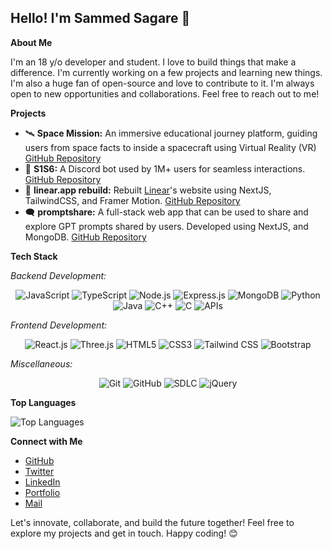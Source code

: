   ## Hello! I'm Sammed Sagare 👋

**About Me**

I'm an 18 y/o developer and student. I love to build things that make a difference. I'm currently working on a few projects and learning new things. I'm also a huge fan of open-source and love to contribute to it. I'm always open to new opportunities and collaborations. Feel free to reach out to me!

**Projects**
- 🛰️ **Space Mission:** An immersive educational journey platform, guiding users from space facts to inside a spacecraft using Virtual Reality (VR) [GitHub Repository](https://github.com/sammedsagare/space-mission-2)
- 🤖 **S1S6:** A Discord bot used by 1M+ users for seamless interactions. [GitHub Repository](https://github.com/sammedsagare/S1S6)
- 🚀 **linear.app rebuild:** Rebuilt [Linear](https://linear.app/)'s website using NextJS, TailwindCSS, and Framer Motion. [GitHub Repository](https://github.com/sammedsagare/nextjs-projects/tree/main/linear_app_rebuild)
- 🗨️ **promptshare:** A full-stack web app that can be used to share and explore GPT prompts shared by users. Developed using NextJS, and MongoDB. [GitHub Repository](https://github.com/sammedsagare/nextjs-projects/tree/main/promptshare)

**Tech Stack**

*Backend Development:*
<p align="center">
  <img src="https://img.shields.io/badge/JavaScript-F7DF1E?style=for-the-badge&logo=javascript&logoColor=black" alt="JavaScript">
  <img src="https://img.shields.io/badge/TypeScript-3178C6?style=for-the-badge&logo=typescript&logoColor=white" alt="TypeScript">
  <img src="https://img.shields.io/badge/Node.js-339933?style=for-the-badge&logo=node.js&logoColor=white" alt="Node.js">
  <img src="https://img.shields.io/badge/Express.js-000000?style=for-the-badge&logo=express&logoColor=white" alt="Express.js">
  <img src="https://img.shields.io/badge/MongoDB-47A248?style=for-the-badge&logo=mongodb&logoColor=white" alt="MongoDB">
  <img src="https://img.shields.io/badge/Python-3776AB?style=for-the-badge&logo=python&logoColor=white" alt="Python">
  <img src="https://img.shields.io/badge/Java-007396?style=for-the-badge&logo=java&logoColor=white" alt="Java">
  <img src="https://img.shields.io/badge/C++-00599C?style=for-the-badge&logo=cplusplus&logoColor=white" alt="C++">
  <img src="https://img.shields.io/badge/C-A8B9CC?style=for-the-badge&logo=c&logoColor=white" alt="C">
  <img src="https://img.shields.io/badge/APIs-FF7B00?style=for-the-badge" alt="APIs">
</p>

*Frontend Development:*
<p align="center">
  <img src="https://img.shields.io/badge/React.js-61DAFB?style=for-the-badge&logo=react&logoColor=black" alt="React.js">
  <img src="https://img.shields.io/badge/Three.js-000000?style=for-the-badge&logo=threepoint&logoColor=white" alt="Three.js">
  <img src="https://img.shields.io/badge/HTML5-E34F26?style=for-the-badge&logo=html5&logoColor=white" alt="HTML5">
  <img src="https://img.shields.io/badge/CSS3-1572B6?style=for-the-badge&logo=css3&logoColor=white" alt="CSS3">
  <img src="https://img.shields.io/badge/Tailwind_CSS-38B2AC?style=for-the-badge&logo=tailwind-css&logoColor=white" alt="Tailwind CSS">
  <img src="https://img.shields.io/badge/Bootstrap-563D7C?style=for-the-badge&logo=bootstrap&logoColor=white" alt="Bootstrap">
</p>

*Miscellaneous:*
<p align="center">
  <img src="https://img.shields.io/badge/Git-F05032?style=for-the-badge&logo=git&logoColor=white" alt="Git">
  <img src="https://img.shields.io/badge/GitHub-181717?style=for-the-badge&logo=github&logoColor=white" alt="GitHub">
  <img src="https://img.shields.io/badge/SDLC-4285F4?style=for-the-badge" alt="SDLC">
  <img src="https://img.shields.io/badge/jQuery-0769AD?style=for-the-badge&logo=jquery&logoColor=white" alt="jQuery">
</p>


**Top Languages**

![Top Languages](https://github-readme-stats.vercel.app/api/top-langs/?username=sammedsagare&layout=compact&theme=radical)

**Connect with Me**
- [GitHub](https://github.com/sammedsagare)
- [Twitter](https://twitter.com/sammedsagare)
- [LinkedIn](https://www.linkedin.com/in/sammedsagare/)
- [Portfolio](https://www.sammedsagare.com/)
- [Mail](mailto:sammedsagare@duck.com)

Let's innovate, collaborate, and build the future together! Feel free to explore my projects and get in touch. Happy coding! 😊
